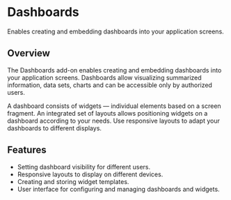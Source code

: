 # Dashboards
Enables creating and embedding dashboards into your application screens.

## Overview

The Dashboards add-on enables creating and embedding dashboards into your application screens. Dashboards allow visualizing summarized information, data sets, charts and can be accessible only by authorized users. 

A dashboard consists of widgets — individual elements based on a screen fragment.  An integrated set of layouts allows positioning widgets on a dashboard according to your needs. Use responsive layouts to adapt your dashboards to different displays.

## Features

- Setting dashboard visibility for different users. 
- Responsive layouts to display on different devices.
- Creating and storing widget templates.
- User interface for configuring and managing dashboards and widgets.